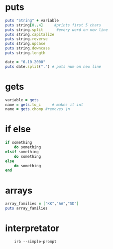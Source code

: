 # puts 

```` ruby 
puts "String" + variable
puts string[0..4]     #prints first 5 chars
puts string.split      #every word on new line
puts string.capitalize
puts string.reverse
puts string.upcase
puts string.downcase
puts string.length
````

````ruby
date = "6.10.2000"
puts date.split(".") # puts num on new line
````
# gets

```` ruby 
variable = gets
name = gets.to_i     # makes it int
name = gets.chomp #removes \n

````

# if else 
```` ruby 
if something
	do something
elsif something
	do something
else 
	do something
end
````

# arrays
```` ruby 
array_families = ["KK","AA","SD"]
puts array_families
````
# interpretator 
		irb --simple-prompt
